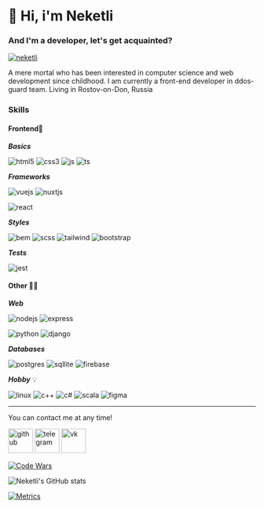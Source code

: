 # 🖖 Hi, i'm Neketli

### And I'm a developer, let's get acquainted?

[![neketli](https://user-images.githubusercontent.com/48692866/191819442-10442d7f-ef83-44a2-8cb3-434fdf26bc0e.gif)](https://codepen.io/neketli/pen/ExLwYbZ)

A mere mortal who has been interested in computer science and web development since childhood. I am currently a front-end developer in ddos-guard team.
Living in Rostov-on-Don, Russia

### Skills

#### Frontend:muscle:

***Basics***

![html5](https://img.shields.io/badge/HTML5-E34F26?style=for-the-badge&logo=html5&logoColor=white)
![css3](https://img.shields.io/badge/CSS3-1572B6?style=for-the-badge&logo=css3&logoColor=white)
![js](https://img.shields.io/badge/JavaScript-323330?style=for-the-badge&logo=javascript&logoColor=F7DF1E)
![ts](https://img.shields.io/badge/TypeScript-007ACC?style=for-the-badge&logo=typescript&logoColor=white)

***Frameworks***

![vuejs](https://img.shields.io/badge/Vue.js-35495E?style=for-the-badge&logo=vue.js&logoColor=4FC08D)
![nuxtjs](https://img.shields.io/badge/nuxt.js-35495E?style=for-the-badge&logo=nuxt.js&logoColor=4FC08D)

![react](https://img.shields.io/badge/React-20232A?style=for-the-badge&logo=react&logoColor=61DAFB)

***Styles***

![bem](https://img.shields.io/badge/bem-35495E?style=for-the-badge&logo=bem)
![scss](https://img.shields.io/badge/Scss-CC6699?style=for-the-badge&logo=sass&logoColor=white)
![tailwind](https://img.shields.io/badge/Tailwind_CSS-38B2AC?style=for-the-badge&logo=tailwind-css&logoColor=white)
![bootstrap](https://img.shields.io/badge/Bootstrap-563D7C?style=for-the-badge&logo=bootstrap&logoColor=white)

***Tests***

![jest](https://img.shields.io/badge/Jest-323330?style=for-the-badge&logo=Jest&logoColor=white)

#### Other 👨‍💻

***Web***

![nodejs](https://img.shields.io/badge/Node.js-43853D?style=for-the-badge&logo=node.js&logoColor=white)
![express](https://img.shields.io/badge/Express.js-404D59?style=for-the-badge)

![python](https://img.shields.io/badge/Python-14354C?style=for-the-badge&logo=python&logoColor=white)
![django](https://img.shields.io/badge/Django-092E20?style=for-the-badge&logo=django&logoColor=white)

***Databases***

![postgres](https://img.shields.io/badge/PostgreSQL-316192?style=for-the-badge&logo=postgresql&logoColor=white)
![sqllite](https://img.shields.io/badge/SQLite-07405E?style=for-the-badge&logo=sqlite&logoColor=white)
![firebase](https://img.shields.io/badge/Firebase-orange?style=for-the-badge&logo=firebase&logoColor=white)

***Hobby*** 💡

![linux](https://img.shields.io/badge/Linux-FCC624?style=for-the-badge&logo=linux&logoColor=black)
![c++](https://img.shields.io/badge/C%2B%2B-00599C?style=for-the-badge&logo=c%2B%2B&logoColor=white)
![c#](https://img.shields.io/badge/C%23-239120?style=for-the-badge&logo=c-sharp&logoColor=white)
![scala](https://img.shields.io/badge/Scala-DC322F?style=for-the-badge&logo=scala&logoColor=white)
![figma](https://img.shields.io/badge/Figma-F24E1E?style=for-the-badge&logo=figma&logoColor=white)

***
You can contact me at any time!

[<img src='https://cdn.jsdelivr.net/npm/simple-icons@3.0.1/icons/github.svg' alt='github' height='50'>](https://github.com/neketli)
[<img src='https://cdn.jsdelivr.net/npm/simple-icons@3.0.1/icons/telegram.svg' alt='telegram' height='50'>](https://t.me/neketli)
[<img src='https://cdn.jsdelivr.net/npm/simple-icons@3.0.1/icons/vk.svg' alt='vk' height='50'>](https://vk.com/neketli)  

[![Code Wars](https://www.codewars.com/users/neketli/badges/large)](https://www.codewars.com/users/neketli/)

![Neketli's GitHub stats](https://github-readme-stats.vercel.app/api?username=neketli&theme=tokyonight&show_icons=true)

[![Metrics](https://metrics.lecoq.io/neketli?template=classic&base.activity=0&base.community=0&base.metadata=0&isocalendar=1&base=header%2C%20activity%2C%20community%2C%20repositories%2C%20metadata&base.indepth=false&base.hireable=false&base.skip=false&isocalendar=false&isocalendar.duration=half-year&config.timezone=Europe%2FMoscow)](https://metrics.lecoq.io/insights/neketli)
